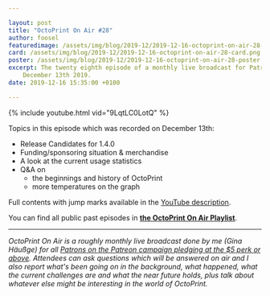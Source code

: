 ```yaml
---

layout: post
title: "OctoPrint On Air #28"
author: foosel
featuredimage: /assets/img/blog/2019-12/2019-12-16-octoprint-on-air-28-card.png
card: /assets/img/blog/2019-12/2019-12-16-octoprint-on-air-28-card.png
poster: /assets/img/blog/2019-12/2019-12-16-octoprint-on-air-28-poster.png
excerpt: The twenty eighth episode of a monthly live broadcast for Patrons which aired live on 
    December 13th 2019.
date: 2019-12-16 15:35:00 +0100

---
```


{% include youtube.html vid="9LqtLC0LotQ" %}

Topics in this episode which was recorded on December 13th:

  * Release Candidates for 1.4.0
  * Funding/sponsoring situation & merchandise
  * A look at the current usage statistics
  * Q&A on
    * the beginnings and history of OctoPrint
    * more temperatures on the graph
    
Full contents with jump marks available in the 
[YouTube description](https://youtu.be/9LqtLC0LotQ).

You can find all public past episodes in 
**[the OctoPrint On Air Playlist](https://www.youtube.com/playlist?list=PL9j2DtsIPVkOFIMRrnnbXsnXtQmwj1IId)**.

---

*OctoPrint On Air is a roughly monthly live broadcast done by me (Gina Häußge)
for all [Patrons on the Patreon campaign pledging at the $5 perk or above](https://patreon.com/foosel). 
Attendees can ask questions which will be answered on air and I also report 
what's been going on in the background, what happened, what the current 
challenges are and what the near future holds, plus talk about whatever else
might be interesting in the world of OctoPrint.*